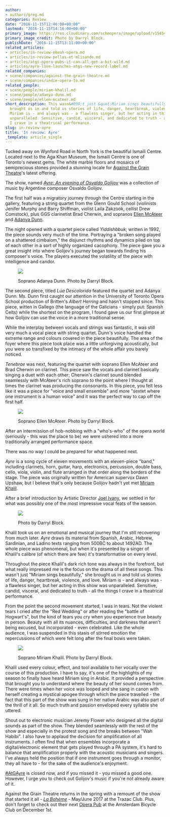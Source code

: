 ```yaml
---
author:
- authors/greg.md
categories: Review
date: "2016-11-15T12:46:00+00:00"
lastmod: "2016-11-15T14:16:00+00:00"
primary_image: https://res.cloudinary.com/schmopera/image/upload/v1545409169/media/webhook-uploads/1479214379013/2016-11-15---Ayre-Square-Block.jpg.jpg
primary_image_credit: Photo by Darryl Block.
publishDate: "2016-11-15T13:11:00+00:00"
related_articles:
- articles/in-review-obeah-opera.md
- articles/in-review-pellas-et-mlisande.md
- articles/atgs-opera-pubs-it-can-all-get-a-bit-wild.md
- articles/ayre-live-launches-atgs-new-record-label.md
related_companies:
- scene/companies/against-the-grain-theatre.md
- scene/companies/indie-opera-to.md
related_people:
- scene/people/miriam-khalil.md
- scene/people/adanya-dunn.md
- scene/people/ellen-mcateer.md
short_description: This wasn&#039;t just &quot;Miriam sings beautifully,&quot; she
  brought us in and told us stories of life, danger, heartbreak, violence, and love.
  Miriam is - and always was - a flawless singer, but her acting in this show was
  unparalleled. Sensitive, candid, visceral, and dedicated to truth - all the things
  I crave in a theatrical performance.
slug: in-review-ayre
title: 'In review: Ayre'
_template: article_single
---
```


Tucked away on Wynford Road in North York is the beautiful Ismaili Centre. Located next to the Aga Khan Museum, the Ismaili Centre is one of Toronto's newest gems. The white marble floors and mosaics of semiprecious stones provided a stunning locale for [Against the Grain Theatre](/scene/companies/against-the-grain-theatre/)'s latest offering.

The show, named [*Ayre: An evening of Osvaldo Golijov*](http://againstthegraintheatre.com/ayre/) was a collection of music by Argentine composer Osvaldo Golijov.

The first half was a migratory journey through the Centre starting in the gallery, featuring a string quartet from the Glenn Gould School (violinists Jenifer Murphy and Barry Shiffman, violist Laila Zakzook, cellist Drew Comstock), plus GGS clarinetist Brad Cherwin, and sopranos [Ellen McAteer](/scene/people/ellen-mcateer/) and [Adanya Dunn](/scene/people/adanya-dunn/). 

The night opened with a quartet piece called *Yiddishbbuk*; written in 1992, the piece sounds very much of the time. Portraying a "broken song played on a shattered cimbalom," the disjunct rhythms and dynamics piled on top of each other in a sort of highly organized cacophony. The piece gave you a great insight into where Golijov's journey began towards finding his composer's voice. The players executed the volatility of the  piece with intelligence and candor.

<figure data-type="image">

![](https://res.cloudinary.com/schmopera/image/upload/v1545409169/media/webhook-uploads/1479215082916/2016-11-16---Dunn.jpg.jpg)

<figcaption>Soprano Adanya Dunn. Photo by Darryl Block.</figcaption>
</figure>

The second piece, titled *Lúa Descolorida* featured the quartet and Adanya Dunn. Ms. Dunn first caught our attention in the University of Toronto Opera School production of Britten's *Albert Herring* and hasn't stopped since.  This piece, witten in Gallego (the language of the Galicians - simply put: Spanish Celts) while the shortest on the program, I found gave us our first glimpse at how Golijov can use the voice in a more traditional sense. 

While the interplay between vocals and strings was fantastic, it was still very much a vocal piece with string quartet. Dunn's voice handled the extreme range and colours covered in the piece beautifully. The area of the foyer where this piece took place was a little unforgiving acoustically, but you were so transfixed by the intimacy of the whole affair you barely noticed.

*Tenebrae* was next, featuring the quartet with soprano Ellen McAteer and Brad Cherwin on clarinet. This piece saw the vocals and clarinet basically singing a duet with each other; Cherwin's clarinet sound blended seamlessly with McAteer's rich soprano to the point where I thought at times the clarinet was producing the consonants. In this piece, you felt less like it was a piece for "voice and small ensemble" and more "sextet where one instrument is a human voice" and it was the perfect way to cap off the first half.

<figure data-type="image">

![](https://res.cloudinary.com/schmopera/image/upload/v1545409169/media/webhook-uploads/1479215043542/2016-11-16---McAteer.jpg.jpg)

<figcaption>Soprano Ellen McAteer. Photo by Darryl Block.</figcaption>
</figure>

After an intermission of hob-nobbing with a "who's-who" of the opera world (seriously - this was the place to be) we were ushered into a more traditionally arranged performance space.

There was no way I could be prepared for what happened next.

*Ayre* is a song cycle of eleven movements with an eleven-piece "band," including clarinets, horn, guitar, harp, electronics, percussion, double bass, cello, viola, violin, and flute arranged in that order along the borders of the stage. The piece was originally written for American supervox Dawn Upshaw, but I believe that's only because Golijov hadn't yet met [Miriam Khalil](/scene/people/miriam-khalil/).

After a brief introduction by Artistic Director [Joel Ivany](/scene/people/joel-ivany/), we settled in for what was possibly one of the most impressive vocal feats of the season.

<figure data-type="image">

![](https://res.cloudinary.com/schmopera/image/upload/v1545409169/media/webhook-uploads/1479215219070/2016-11-16---Ayre-Block.jpg.jpg)

<figcaption>Photo by Darryl Block.</figcaption>
</figure>

Khalil took us on an emotional and musical journey that I'm still recovering from much later. *Ayre* draws its material from Spanish, Arabic, Hebrew, Sardinian, and Ladino texts ranging from 500BC to about 1492AD. The whole piece was phenomenal, but when it's presented by a singer of Khalil's calibre (of which there are few) it's transformative on every level. 

Throughout the piece Khalil's dark rich tone was always in the forefront, but what really impressed me is the focus on the drama of all these songs. This wasn't just "Miriam sings beautifully," she brought us in and told us stories of life, danger, heartbreak, violence, and love. Miriam is - and always was - a flawless singer, but her acting in this show was unparalleled. Sensitive, candid, visceral, and dedicated to truth - all the things I crave in a theatrical performance.

From the point the second movement started, I was in tears. Not the violent tears I cried after the "Red Wedding" or after reading the "battle of Hogwart's", but the kind of tears you cry when you experience true beauty in person. Beauty with all its nuances, difficulties, and darkness that aren't being excused, but incorporated - even celebrated. Like the whole audience, I was suspended in this stasis of stirred emotion the repercussions of which were felt long after the final bows were taken. 

<figure data-type="image">

![](https://res.cloudinary.com/schmopera/image/upload/v1545409169/media/webhook-uploads/1479215182303/2016-11-16---Ayre-Block-2.jpg.jpg)

<figcaption>Soprano Miriam Khalil. Photo by Darryl Block.</figcaption>
</figure>

Khalil used every colour, effect, and tool available to her vocally over the course of this production. I have to say, it's one of the highlights of my season to finally have heard Miriam sing in Arabic. It provided a perspective that brought you to understand where the beauty of her sound comes from. There were times when her voice was looped and she sang in canon with herself creating a mystical apogee through which the piece travelled - the fact that this part of the show was sung in her native Arabic was also part of the thrill of it all. So much truth and passion enveloped every syllable she uttered. 

Shout out to electronic musician Jeremy Flower who designed all the digital sounds as part of the show. They blended seamlessly with the rest of the show and especially in the protest song and the breaks between "Wah Habibi". I also have to applaud the decision for amplification of all instruments. I often find that when ensembles incorporate a digital/electronic element that gets played through a PA system, it's hard to balance that amplification properly with the acoustic musicians and singers. I've always held the position that if one instrument goes through a monitor, they all have to - for the sake of the audience's enjoyment. 

[\#AtGAyre](http://againstthegraintheatre.com/ayre/) is closed now, and if you missed it - you missed a good one. However, I urge you to check out Golijov's music if you're not already aware of it.

Against the Grain Theatre returns in the spring with a remount of the show that started it all - [*La Bohème*](http://againstthegraintheatre.com/la-boheme/) - May/June 2017 at the Trazac Club. Plus, don't forget to check out their next [Opera Pub](/atgs-opera-pubs-it-can-all-get-a-bit-wild/) at the Amsterdam Bicycle Club on December 1st. 
